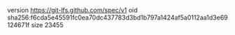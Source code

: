 version https://git-lfs.github.com/spec/v1
oid sha256:f6cda5e45591fc0ea70dc437783d3bd1b797a1424af5a0112aa1d3e69124671f
size 23455
